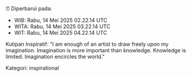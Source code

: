 ⏰ Diperbarui pada:
- WIB: Rabu, 14 Mei 2025 02.22.14 UTC
- WITA: Rabu, 14 Mei 2025 03.22.14 UTC
- WIT: Rabu, 14 Mei 2025 04.22.14 UTC

Kutipan Inspiratif:
"I am enough of an artist to draw freely upon my imagination. Imagination is more important than knowledge. Knowledge is limited. Imagination encircles the world."


Kategori: inspirational

